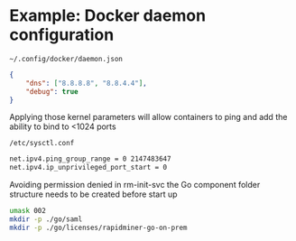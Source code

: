 # Example: Docker daemon configuration

`~/.config/docker/daemon.json`

```json
{
	"dns": ["8.8.8.8", "8.8.4.4"],
	"debug": true
}
```

Applying those kernel parameters will allow containers to ping and add the ability to bind to <1024 ports

`/etc/sysctl.conf`

```sh
net.ipv4.ping_group_range = 0 2147483647
net.ipv4.ip_unprivileged_port_start = 0
```

Avoiding permission denied in rm-init-svc the Go component folder structure needs to be created before start up

```sh
umask 002
mkdir -p ./go/saml
mkdir -p ./go/licenses/rapidminer-go-on-prem
```
